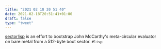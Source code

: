 ```yaml
---
title: "2021 02 18 20 51 40"
date: 2021-02-18T20:51:41+01:00
draft: false
type: "tweet"
---
```

[sectorlisp](https://github.com/jart/sectorlisp) is an effort to bootstrap John McCarthy's meta-circular evaluator on bare metal from a 512-byte boot sector. `#lisp`
